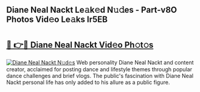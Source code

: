 ## Diane Neal Nackt Le𝚊k𝚎d N𝚞𝚍es - Part-v8O Photos Vid𝚎o Le𝚊ks Ir5EB

# <h2><a href="http://fb6p4c.evod.top/?m=Diane+Neal+Nackt">🔗 👉🔴 Diane Neal Nackt Vid𝚎o Ph𝚘t𝚘s</a></h2>

[![Diane Neal Nackt N𝚞d𝚎s](https://i.imgur.com/8V9OHl7.gif)](http://fb6p4c.evod.top/?m=Diane+Neal+Nackt)
Web personality Diane Neal Nackt and content creator, acclaimed for posting dance and lifestyle themes through popular dance challenges and brief vlogs. The public's fascination with Diane Neal Nackt personal life has only added to his allure as a public figure. 
